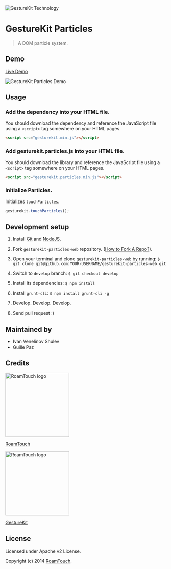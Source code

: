 <img src="http://www.gesturekit.com/wp-content/uploads/2014/05/colash_largo.png" alt="GestureKit Technology">

# GestureKit Particles

> A DOM particle system.

## Demo

[Live Demo](http://roamtouch.github.io/gesturekit-particles-web)

<img src="https://cldup.com/IHljZJd8bD.gif" alt="GestureKit Particles Demo">


## Usage

### Add the dependency into your HTML file.
You should download the dependency and reference the JavaScript file using a `<script>` tag somewhere on your HTML pages.
```html
<script src="gesturekit.min.js"></script>
```

### Add gesturekit.particles.js into your HTML file.
You should download the library and reference the JavaScript file using a `<script>` tag somewhere on your HTML pages.
```html
<script src="gesturekit.particles.min.js"></script>
```

### Initialize Particles.
Initializes `touchParticles`.

```js
gesturekit.touchParticles();
```

##  Development setup

  1. Install [Git](http://git-scm.com/) and [NodeJS](http://nodejs.org/).

  2. Fork `gesturekit-particles-web` repository. ([How to Fork A Repo?](https://help.github.com/articles/fork-a-repo)).

  3. Open your terminal and clone `gesturekit-particles-web` by running:
    ```
    $ git clone git@github.com:YOUR-USERNAME/gesturekit-particles-web.git
    ```

  4. Switch to `develop` branch:
    ```
    $ git checkout develop
    ```

  5. Install its dependencies:
    ```
    $ npm install
    ```

  6. Install `grunt-cli`:
    ```
    $ npm install grunt-cli -g
    ```

  7. Develop. Develop. Develop.

  8. Send pull request :)

## Maintained by
- Ivan Venelinov Shulev
- Guille Paz

## Credits

<img src="http://www.roamtouch.com/wp-content/uploads/2014/06/logo.png" width="200" alt="RoamTouch logo">

[RoamTouch](http://roamtouch.com)

<img src="http://www.gesturekit.com/wp-content/uploads/2014/05/logogkblue.png" width="200" alt="RoamTouch logo">

[GestureKit](http://www.gesturekit.com)

## License
Licensed under Apache v2 License.

Copyright (c) 2014 [RoamTouch](http://github.com/RoamTouch).
